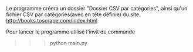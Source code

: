 Le programme créera un dossier "Dossier CSV par catégories", ainsi qu'un fichier CSV par catégories(avec en tête définie) du site http://books.toscrape.com/index.html

Pour lancer le programme utilisé l'invit de commande 
>>>   python main.py
